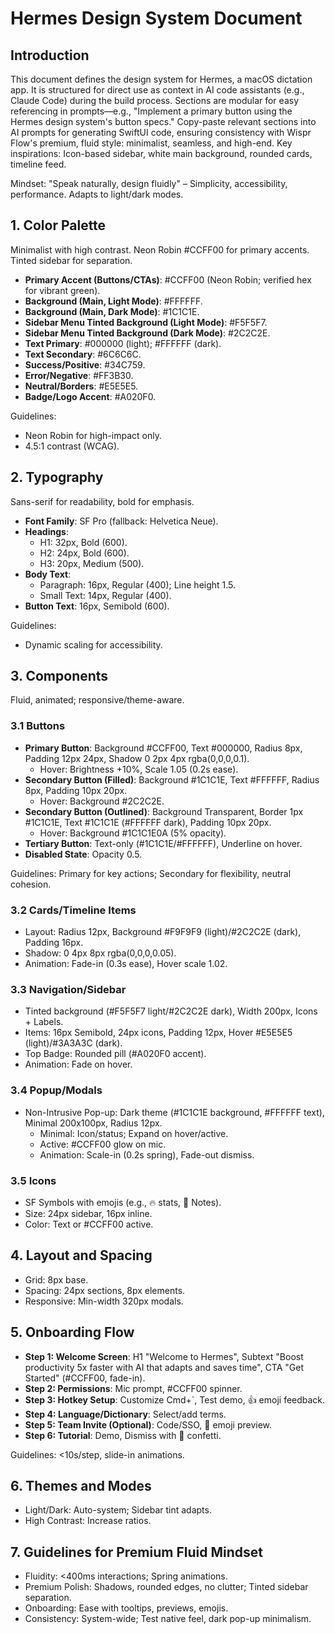 # Hermes Design System Document

## Introduction
This document defines the design system for Hermes, a macOS dictation app. It is structured for direct use as context in AI code assistants (e.g., Claude Code) during the build process. Sections are modular for easy referencing in prompts—e.g., "Implement a primary button using the Hermes design system's button specs." Copy-paste relevant sections into AI prompts for generating SwiftUI code, ensuring consistency with Wispr Flow's premium, fluid style: minimalist, seamless, and high-end. Key inspirations: Icon-based sidebar, white main background, rounded cards, timeline feed.

Mindset: "Speak naturally, design fluidly" – Simplicity, accessibility, performance. Adapts to light/dark modes.


## 1. Color Palette
Minimalist with high contrast. Neon Robin #CCFF00 for primary accents. Tinted sidebar for separation.

- **Primary Accent (Buttons/CTAs)**: #CCFF00 (Neon Robin; verified hex for vibrant green).
- **Background (Main, Light Mode)**: #FFFFFF.
- **Background (Main, Dark Mode)**: #1C1C1E.
- **Sidebar Menu Tinted Background (Light Mode)**: #F5F5F7.
- **Sidebar Menu Tinted Background (Dark Mode)**: #2C2C2E.
- **Text Primary**: #000000 (light); #FFFFFF (dark).
- **Text Secondary**: #6C6C6C.
- **Success/Positive**: #34C759.
- **Error/Negative**: #FF3B30.
- **Neutral/Borders**: #E5E5E5.
- **Badge/Logo Accent**: #A020F0.

Guidelines:
- Neon Robin for high-impact only.
- 4.5:1 contrast (WCAG).


## 2. Typography
Sans-serif for readability, bold for emphasis.

- **Font Family**: SF Pro (fallback: Helvetica Neue).
- **Headings**:
  - H1: 32px, Bold (600).
  - H2: 24px, Bold (600).
  - H3: 20px, Medium (500).
- **Body Text**:
  - Paragraph: 16px, Regular (400); Line height 1.5.
  - Small Text: 14px, Regular (400).
- **Button Text**: 16px, Semibold (600).

Guidelines:
- Dynamic scaling for accessibility.


## 3. Components
Fluid, animated; responsive/theme-aware.

### 3.1 Buttons
- **Primary Button**: Background #CCFF00, Text #000000, Radius 8px, Padding 12px 24px, Shadow 0 2px 4px rgba(0,0,0,0.1).
  - Hover: Brightness +10%, Scale 1.05 (0.2s ease).
- **Secondary Button (Filled)**: Background #1C1C1E, Text #FFFFFF, Radius 8px, Padding 10px 20px.
  - Hover: Background #2C2C2E.
- **Secondary Button (Outlined)**: Background Transparent, Border 1px #1C1C1E, Text #1C1C1E (#FFFFFF dark), Padding 10px 20px.
  - Hover: Background #1C1C1E0A (5% opacity).
- **Tertiary Button**: Text-only (#1C1C1E/#FFFFFF), Underline on hover.
- **Disabled State**: Opacity 0.5.

Guidelines: Primary for key actions; Secondary for flexibility, neutral cohesion.


### 3.2 Cards/Timeline Items
- Layout: Radius 12px, Background #F9F9F9 (light)/#2C2C2E (dark), Padding 16px.
- Shadow: 0 4px 8px rgba(0,0,0,0.05).
- Animation: Fade-in (0.3s ease), Hover scale 1.02.

### 3.3 Navigation/Sidebar
- Tinted background (#F5F5F7 light/#2C2C2E dark), Width 200px, Icons + Labels.
- Items: 16px Semibold, 24px icons, Padding 12px, Hover #E5E5E5 (light)/#3A3A3C (dark).
- Top Badge: Rounded pill (#A020F0 accent).
- Animation: Fade on hover.

### 3.4 Popup/Modals
- Non-Intrusive Pop-up: Dark theme (#1C1C1E background, #FFFFFF text), Minimal 200x100px, Radius 12px.
  - Minimal: Icon/status; Expand on hover/active.
  - Active: #CCFF00 glow on mic.
  - Animation: Scale-in (0.2s spring), Fade-out dismiss.

### 3.5 Icons
- SF Symbols with emojis (e.g., 🔥 stats, 📝 Notes).
- Size: 24px sidebar, 16px inline.
- Color: Text or #CCFF00 active.

## 4. Layout and Spacing
- Grid: 8px base.
- Spacing: 24px sections, 8px elements.
- Responsive: Min-width 320px modals.

## 5. Onboarding Flow
- **Step 1: Welcome Screen**: H1 "Welcome to Hermes", Subtext "Boost productivity 5x faster with AI that adapts and saves time", CTA "Get Started" (#CCFF00, fade-in).
- **Step 2: Permissions**: Mic prompt, #CCFF00 spinner.
- **Step 3: Hotkey Setup**: Customize Cmd+`, Test demo, 👍 emoji feedback.
- **Step 4: Language/Dictionary**: Select/add terms.
- **Step 5: Team Invite (Optional)**: Code/SSO, 👥 emoji preview.
- **Step 6: Tutorial**: Demo, Dismiss with 🎉 confetti.

Guidelines: <10s/step, slide-in animations.

## 6. Themes and Modes
- Light/Dark: Auto-system; Sidebar tint adapts.
- High Contrast: Increase ratios.

## 7. Guidelines for Premium Fluid Mindset
- Fluidity: <400ms interactions; Spring animations.
- Premium Polish: Shadows, rounded edges, no clutter; Tinted sidebar separation.
- Onboarding: Ease with tooltips, previews, emojis.
- Consistency: System-wide; Test native feel, dark pop-up minimalism.

